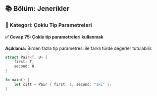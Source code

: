 ## 📚 Bölüm: Jenerikler  
### 🔹 Kategori: Çoklu Tip Parametreleri  
#### ✅ Cevap 75: Çoklu tip parametreleri kullanmak

**Açıklama:**
Birden fazla tip parametresi ile farklı türde değerler tutulabilir.

```rust
struct Pair<T, U> {
    first: T,
    second: U,
}

fn main() {
    let cift = Pair { first: 1, second: "iki" };
}
```
